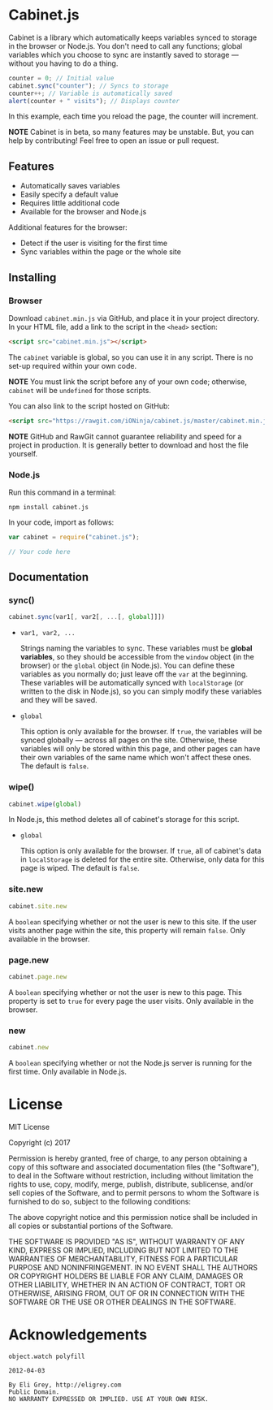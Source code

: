 # Cabinet.js

Cabinet is a library which automatically keeps variables synced to storage in the browser or Node.js. You don't need to call any functions; global variables which you choose to sync are instantly saved to storage — without you having to do a thing.

```JavaScript
counter = 0; // Initial value
cabinet.sync("counter"); // Syncs to storage
counter++; // Variable is automatically saved
alert(counter + " visits"); // Displays counter
```

In this example, each time you reload the page, the counter will increment.

**NOTE** Cabinet is in beta, so many features may be unstable. But, you can help by contributing! Feel free to open an issue or pull request.

## Features

 - Automatically saves variables
 - Easily specify a default value
 - Requires little additional code
 - Available for the browser and Node.js

Additional features for the browser:
 - Detect if the user is visiting for the first time
 - Sync variables within the page or the whole site

## Installing

### Browser

Download `cabinet.min.js` via GitHub, and place it in your project directory. In your HTML file, add a link to the script in the `<head>` section:

```HTML
<script src="cabinet.min.js"></script>
```

The `cabinet` variable is global, so you can use it in any script. There is no set-up required within your own code.

**NOTE** You must link the script before any of your own code; otherwise, `cabinet` will be `undefined` for those scripts.

You can also link to the script hosted on GitHub:

```HTML
<script src="https://rawgit.com/iONinja/cabinet.js/master/cabinet.min.js"></script>
```

**NOTE** GitHub and RawGit cannot guarantee reliability and speed for a project in production. It is generally better to download and host the file yourself.

### Node.js

Run this command in a terminal:

```
npm install cabinet.js
```

In your code, import as follows:

```JavaScript
var cabinet = require("cabinet.js");

// Your code here
```

## Documentation

### sync()

```JavaScript
cabinet.sync(var1[, var2[, ...[, global]]])
```

 - `var1, var2, ...`

   Strings naming the variables to sync. These variables must be **global variables**, so they should be accessible from the `window` object (in the browser) or the `global` object (in Node.js). You can define these variables as you normally do; just leave off the `var` at the beginning. These variables will be automatically synced with `localStorage` (or written to the disk in Node.js), so you can simply modify these variables and they will be saved.
 - `global`

   This option is only available for the browser. If `true`, the variables will be synced globally — across all pages on the site. Otherwise, these variables will only be stored within this page, and other pages can have their own variables of the same name which won't affect these ones. The default is `false`.

### wipe()

```JavaScript
cabinet.wipe(global)
```

In Node.js, this method deletes all of cabinet's storage for this script.

 - `global`

   This option is only available for the browser. If `true`, all of cabinet's data in `localStorage` is deleted for the entire site. Otherwise, only data for this page is wiped. The default is `false`.

### site.new

```JavaScript
cabinet.site.new
```

A `boolean` specifying whether or not the user is new to this site. If the user visits another page within the site, this property will remain `false`. Only available in the browser.

### page.new

```JavaScript
cabinet.page.new
```

A `boolean` specifying whether or not the user is new to this page. This property is set to `true` for every page the user visits. Only available in the browser.

### new

```JavaScript
cabinet.new
```

A `boolean` specifying whether or not the Node.js server is running for the first time. Only available in Node.js.

# License

MIT License

Copyright (c) 2017

Permission is hereby granted, free of charge, to any person obtaining a copy
of this software and associated documentation files (the "Software"), to deal
in the Software without restriction, including without limitation the rights
to use, copy, modify, merge, publish, distribute, sublicense, and/or sell
copies of the Software, and to permit persons to whom the Software is
furnished to do so, subject to the following conditions:

The above copyright notice and this permission notice shall be included in all
copies or substantial portions of the Software.

THE SOFTWARE IS PROVIDED "AS IS", WITHOUT WARRANTY OF ANY KIND, EXPRESS OR
IMPLIED, INCLUDING BUT NOT LIMITED TO THE WARRANTIES OF MERCHANTABILITY,
FITNESS FOR A PARTICULAR PURPOSE AND NONINFRINGEMENT. IN NO EVENT SHALL THE
AUTHORS OR COPYRIGHT HOLDERS BE LIABLE FOR ANY CLAIM, DAMAGES OR OTHER
LIABILITY, WHETHER IN AN ACTION OF CONTRACT, TORT OR OTHERWISE, ARISING FROM,
OUT OF OR IN CONNECTION WITH THE SOFTWARE OR THE USE OR OTHER DEALINGS IN THE
SOFTWARE.

# Acknowledgements

```
object.watch polyfill

2012-04-03

By Eli Grey, http://eligrey.com
Public Domain.
NO WARRANTY EXPRESSED OR IMPLIED. USE AT YOUR OWN RISK.
```
